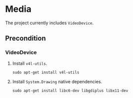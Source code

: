 # Media
The project currently includes `VideoDevice`.

## Precondition

### VideoDevice

1. Install `v4l-utils`.
    ```
    sudo apt-get install v4l-utils
    ```
2. Install `System.Drawing` native dependencies.
    ```
    sudo apt-get install libc6-dev libgdiplus libx11-dev
    ```